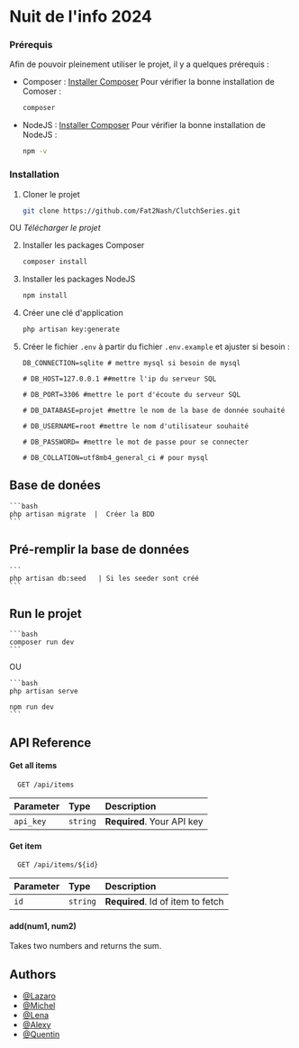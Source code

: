 
# Nuit de l'info 2024



### Prérequis

Afin de pouvoir pleinement utiliser le projet, il y a quelques prérequis :
* Composer : [Installer Composer](https://getcomposer.org/)
  Pour vérifier la bonne installation de Comoser :
  ```sh
  composer
  ```
* NodeJS : [Installer Composer](https://nodejs.org/en/download)
  Pour vérifier la bonne installation de NodeJS :
  ```sh
  npm -v
  ```


### Installation

1. Cloner le projet
    ```sh
    git clone https://github.com/Fat2Nash/ClutchSeries.git
    ```
OU
*Télécharger le projet*

2. Installer les packages Composer
    ```sh
    composer install
    ```
3. Installer les packages NodeJS
    ```sh
    npm install
    ```
4. Créer une clé d'application
    ```bash
    php artisan key:generate
    ```
5. Créer le fichier ```.env``` à partir du fichier ```.env.example``` et ajuster si besoin :
    ```env
    DB_CONNECTION=sqlite # mettre mysql si besoin de mysql 
      
    # DB_HOST=127.0.0.1 ##mettre l'ip du serveur SQL
      
    # DB_PORT=3306 #mettre le port d'écoute du serveur SQL
    
    # DB_DATABASE=projet #mettre le nom de la base de donnée souhaité
      
    # DB_USERNAME=root #mettre le nom d'utilisateur souhaité
      
    # DB_PASSWORD= #mettre le mot de passe pour se connecter
      
    # DB_COLLATION=utf8mb4_general_ci # pour mysql
    ```
## Base de donées

    ```bash
    php artisan migrate  |  Créer la BDD 
    ```

## Pré-remplir la base de données

    ```
    php artisan db:seed   | Si les seeder sont créé
    ```

## Run le projet

    ```bash
    composer run dev
    ```

OU

    ```bash
    php artisan serve 
    
    npm run dev
    ```
## API Reference

#### Get all items

```http
  GET /api/items
```

| Parameter | Type     | Description                |
| :-------- | :------- | :------------------------- |
| `api_key` | `string` | **Required**. Your API key |

#### Get item

```http
  GET /api/items/${id}
```

| Parameter | Type     | Description                       |
| :-------- | :------- | :-------------------------------- |
| `id`      | `string` | **Required**. Id of item to fetch |

#### add(num1, num2)

Takes two numbers and returns the sum.


## Authors

- [@Lazaro](https://github.com/LittleMoonie)
- [@Michel](https://github.com/MichelBKT)
- [@Lena](https://github.com/LenaGonzalezBreton)
- [@Alexy](https://github.com/thedarkman195)
- [@Quentin](https://github.com/Fat2Nash)

